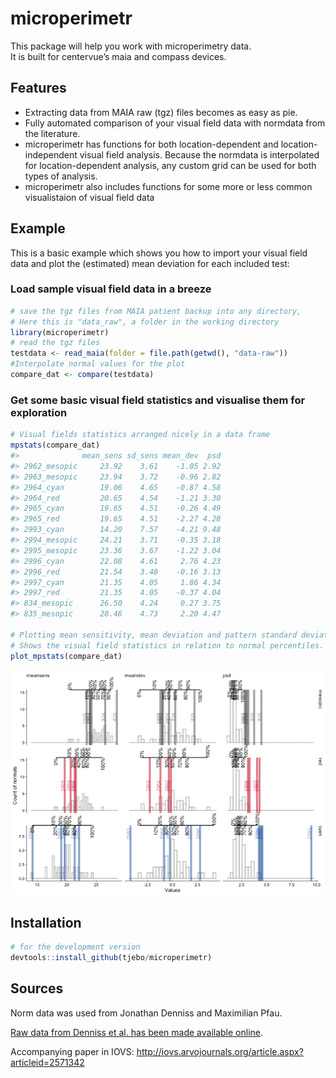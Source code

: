 <!-- README.md is generated from README.Rmd. Please edit that file -->

# microperimetr

This package will help you work with microperimetry data.  
It is built for centervue’s maia and compass devices.

## Features

  - Extracting data from MAIA raw (tgz) files becomes as easy as pie.
  - Fully automated comparison of your visual field data with normdata
    from the literature.
  - microperimetr has functions for both location-dependent and
    location-independent visual field analysis. Because the normdata is
    interpolated for location-dependent analysis, any custom grid can be
    used for both types of analysis.
  - microperimetr also includes functions for some more or less common
    visualistaion of visual field data

## Example

This is a basic example which shows you how to import your visual field
data and plot the (estimated) mean deviation for each included test:

### Load sample visual field data in a breeze

``` r
# save the tgz files from MAIA patient backup into any directory, 
# Here this is "data_raw", a folder in the working directory 
library(microperimetr)
# read the tgz files
testdata <- read_maia(folder = file.path(getwd(), "data-raw"))
#Interpolate normal values for the plot 
compare_dat <- compare(testdata)
```

### Get some basic visual field statistics and visualise them for exploration

``` r
# Visual fields statistics arranged nicely in a data frame
mpstats(compare_dat)
#>              mean_sens sd_sens mean_dev  psd
#> 2962_mesopic     23.92    3.61    -1.05 2.92
#> 2963_mesopic     23.94    3.72    -0.96 2.82
#> 2964_cyan        19.06    4.65    -0.87 4.58
#> 2964_red         20.65    4.54    -1.21 3.30
#> 2965_cyan        19.65    4.51    -0.26 4.49
#> 2965_red         19.65    4.51    -2.27 4.28
#> 2993_cyan        14.20    7.57    -4.21 9.48
#> 2994_mesopic     24.21    3.71    -0.35 3.18
#> 2995_mesopic     23.36    3.67    -1.22 3.04
#> 2996_cyan        22.08    4.61     2.76 4.23
#> 2996_red         21.54    3.48    -0.16 3.13
#> 2997_cyan        21.35    4.05     1.86 4.34
#> 2997_red         21.35    4.05    -0.37 4.04
#> 834_mesopic      26.50    4.24     0.27 3.75
#> 835_mesopic      28.46    4.73     2.20 4.47

# Plotting mean sensitivity, mean deviation and pattern standard deviation
# Shows the visual field statistics in relation to normal percentiles. 
plot_mpstats(compare_dat)
```

![](README-plot_mpstats-1.png)<!-- -->

## Installation

``` r
# for the development version 
devtools::install_github(tjebo/microperimetr)
```

## Sources

Norm data was used from Jonathan Denniss and Maximilian Pfau.

[Raw data from Denniss et al. has been made available
online](https://www.sciencedirect.com/science/article/pii/S2352340916304978).

Accompanying paper in IOVS:
<http://iovs.arvojournals.org/article.aspx?articleid=2571342>
